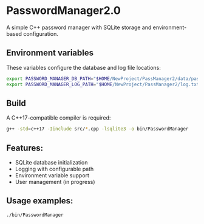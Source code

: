 # PasswordManager2.0

A simple C++ password manager with SQLite storage and environment-based configuration.


## Environment variables

These variables configure the database and log file locations:

```bash
export PASSWORD_MANAGER_DB_PATH="$HOME/NewProject/PassManager2/data/passdb.sqlite"
export PASSWORD_MANAGER_LOG_PATH="$HOME/NewProject/PassManager2/log.txt"
```


## Build

A C++17-compatible compiler is required:

```bash
g++ -std=c++17 -Iinclude src/*.cpp -lsqlite3 -o bin/PasswordManager
```


## Features:

- SQLite database initialization
- Logging with configurable path
- Environment variable support
- User management (in progress)


## Usage examples:

```bash
./bin/PasswordManager
```